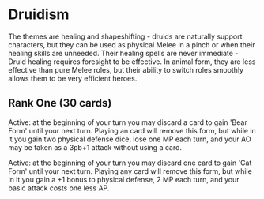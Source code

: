 # Druidism

The themes are healing and shapeshifting - druids are naturally support
characters, but they can be used as physical Melee in a pinch or when their
healing skills are unneeded. Their healing spells are never immediate - Druid
healing requires foresight to be effective. In animal form, they are less effective
than pure Melee roles, but their ability to switch roles smoothly allows them to be
very efficient heroes.

## Rank One (30 cards)

Active: at the beginning of your turn you may discard a card to gain 'Bear Form'
until your next turn. Playing an card will remove this form, but while in it you gain
two physical defense dice, lose one MP each turn, and your AO may be taken as a 3pb+1
attack without using a card.

Active: at the beginning of your turn you may discard one card to gain 'Cat Form'
until your next turn. Playing any card will remove this form, but while in it you
gain a +1 bonus to physical defense, 2 MP each turn, and your basic attack costs
one less AP.
